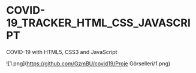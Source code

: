 # COVID-19_TRACKER_HTML_CSS_JAVASCRIPT
COVID-19 with HTML5, CSS3 and JavaScript

![1.png](https://github.com/GzmBU/covid19/Proje Görselleri/1.png)

